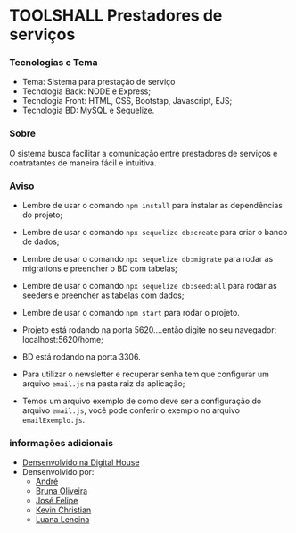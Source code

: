 # TOOLSHALL Prestadores de serviços
 ### Tecnologias e Tema
  - Tema: Sistema para prestação de serviço
  - Tecnologia Back: NODE e Express;
  - Tecnologia Front: HTML, CSS, Bootstap, Javascript, EJS;
  - Tecnologia BD: MySQL e Sequelize.
 
 ### Sobre
  O sistema busca facilitar a comunicação entre prestadores de serviços e contratantes de maneira fácil e intuitiva.

 ### Aviso
  - Lembre de usar o comando `npm install` para instalar as dependências do projeto;
  - Lembre de usar o comando `npx sequelize db:create` para criar o banco de dados;
  - Lembre de usar o comando `npx sequelize db:migrate` para rodar as migrations e preencher o BD com tabelas;
  - Lembre de usar o comando `npx sequelize db:seed:all` para rodar as seeders e preencher as tabelas com dados;
  - Lembre de usar o comando `npm start` para rodar o projeto.
  
  - Projeto está rodando na porta 5620....então digite no seu navegador: localhost:5620/home; 
  - BD está rodando na porta 3306.
  
  - Para utilizar o newsletter e recuperar senha tem que configurar um arquivo `email.js` na pasta raiz da aplicação; 
  - Temos um arquivo exemplo de como deve ser a configuração do arquivo `email.js`, você pode conferir o exemplo no arquivo `emailExemplo.js`.
 
 ### informações adicionais
   - [Densenvolvido na Digital House](https://www.digitalhouse.com/br/)
   - Densenvolvido por:
     - [André](https://github.com/siqueiraandre88)
     - [Bruna Oliveira](https://github.com/brunaoflofl)
     - [José Felipe](https://github.com/joseFelipe7)
     - [Kevin Christian](https://github.com/kevinnchristian)
     - [Luana Lencina](https://github.com/LuanaLencinaS)
   

    

    

